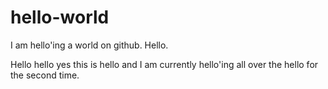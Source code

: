 # hello-world
I am hello'ing a world on github. Hello.

Hello hello yes this is hello and I am currently hello'ing all over the hello for the second time.
